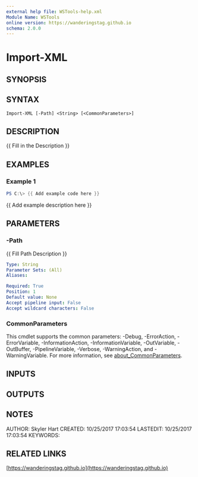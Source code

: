 ```yaml
---
external help file: WSTools-help.xml
Module Name: WSTools
online version: https://wanderingstag.github.io
schema: 2.0.0
---
```


# Import-XML

## SYNOPSIS

## SYNTAX

```
Import-XML [-Path] <String> [<CommonParameters>]
```

## DESCRIPTION
{{ Fill in the Description }}

## EXAMPLES

### Example 1
```powershell
PS C:\> {{ Add example code here }}
```

{{ Add example description here }}

## PARAMETERS

### -Path
{{ Fill Path Description }}

```yaml
Type: String
Parameter Sets: (All)
Aliases:

Required: True
Position: 1
Default value: None
Accept pipeline input: False
Accept wildcard characters: False
```

### CommonParameters
This cmdlet supports the common parameters: -Debug, -ErrorAction, -ErrorVariable, -InformationAction, -InformationVariable, -OutVariable, -OutBuffer, -PipelineVariable, -Verbose, -WarningAction, and -WarningVariable. For more information, see [about_CommonParameters](http://go.microsoft.com/fwlink/?LinkID=113216).

## INPUTS

## OUTPUTS

## NOTES
AUTHOR: Skyler Hart
CREATED: 10/25/2017 17:03:54
LASTEDIT: 10/25/2017 17:03:54
KEYWORDS:

## RELATED LINKS

[https://wanderingstag.github.io](https://wanderingstag.github.io)

